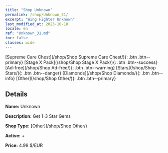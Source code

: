```yaml
---
title: "Shop Unknown"
permalink: /shop/Unknown_31/
excerpt: "Wing Fighter Unknown"
last_modified_at: 2023-10-18
locale: en
ref: "Unknown_31.md"
toc: false
classes: wide
---
```



  [Supreme Care Chest](/shop/Shop Supreme Care Chest/){: .btn .btn--primary}   [Stage X Pack](/shop/Shop Stage X Pack/){: .btn .btn--success}   [Ad-free](/shop/Shop Ad-free/){: .btn .btn--warning}   [Stars](/shop/Shop Stars/){: .btn .btn--danger}   [Diamonds](/shop/Shop Diamonds/){: .btn .btn--info}   [Other](/shop/Shop Other/){: .btn .btn--primary} 

## Details

 **Name:** Unknown 

 **Description:** Get 1-3 Star Gems

 **Shop Type:** [Other](/shop/Shop Other/)

 **Active:** + 

 **Price:** 4.99 $/EUR 


